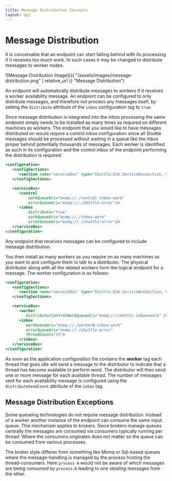 ```yaml
---
title: Message Distribution Concepts
layout: api
---
```

# Message Distribution

It is conceivable that an endpoint can start falling behind with its processing if it receives too much work.  In such cases it may be changed to distribute messages to worker nodes.

<div markdown="1" class="image-container">
![Message Distribution Image]({{ "/assets/images/message-distribution.png" | relative_url }} "Message Distribution")
</div>

An endpoint will automatically distribute messages to workers if it receives a worker availability message.  An endpoint can be configured to only distribute messages, and therefore not process any messages itself, by setting the `distribute` attribute of the `inbox` configuration tag to `true`.

Since message distribution is integrated into the inbox processing the same endpoint simply needs to be installed aa many times as required on different machines as workers.  The endpoint that you would like to have messages distributed on would require a control inbox configuration since all Shuttle messages should be processed without waiting in a queue like the inbox proper behind potentially thousands of messages.  Each worker is identified as such in its configuration and the control inbox of the endpoint performing the distribution is required:

```xml
<configuration>
   <configSections>
      <section name="serviceBus" type="Shuttle.Esb.ServiceBusSection, Shuttle.Esb"/>
   </configSections>

   <serviceBus>
      <control 
          workQueueUri="msmq://./control-inbox-work" 
          errorQueueUri="msmq://./shuttle-error"/>
      <inbox 
          distribute="true"
          workQueueUri="msmq://./inbox-work" 
          errorQueueUri="msmq://./shuttle-error"/>
   </serviceBus>
</configuration>
```

Any endpoint that receives messages can be configured to include message distribution.

You then install as many workers as you require on as many machines as you want to and configure them to talk to a distributor.  The physical distributor along with all the related workers form the logical endpoint for a message.  The worker configuration is as follows:

```xml
<configuration>
   <configSections>
      <section name="serviceBus" type="Shuttle.Esb.ServiceBusSection, Shuttle.Esb"/>
   </configSections>

   <serviceBus>
      <worker
         distributorControlWorkQueueUri="msmq:///control-inbox=work" />
      <inbox
         workQueueUri="msmq://./workerN-inbox-work"
         errorQueueUri="msmq://./shuttle-error"
         threadCount="15">
      </inbox>
   </serviceBus>
</configuration>
```

As soon as the application configuration file contains the **worker** tag each thread that goes idle will send a message to the distributor to indicate that a thread has become available to perform word.  The distributor will then send one or more message for each available thread.  The number of messages sent for each availability message is configured using the `distributeSendCount` attribute of the `inbox` tag.

## Message Distribution Exceptions

Some queueing technologies do not require message distribution.  Instead of a worker another instance of the endpoint can consume the same input queue.  This mechanism applies to brokers.  Since brokers manage queues centrally the messages are consumed via consumers typically running per thread.  Where the consumers originates does not matter so the queue can be consumed from various processes.

The broker style differes from something like Msmq or Sql-based queues where the message-handling is managed by the process hosting the thread-consumers.  Here `process-A` would not be aware of which messages are being consumed by `process-B` leading to one *stealing* messages from the other.

